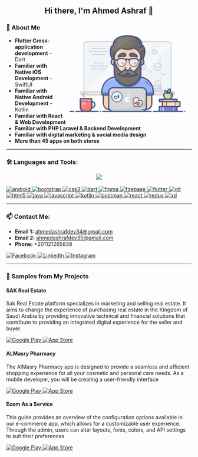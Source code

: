 <h2 align="center"> Hi there, I'm Ahmed Ashraf 👋 </h2>

<img align="right" width="350" src="/assets/programmer.gif" alt="Coding gif" />

### 🚀 About Me

- **Flutter Cross-application development** - Dart
- **Familiar with Native iOS Development** - SwiftUI
- **Familiar with Native Android Development** - Kotlin
- **Familiar with React & Web Development**
- **Familiar with PHP Laravel & Backend Development**
- **Familiar with digital marketing & social media design**
- **More than 45 apps on both stores**

<hr>

### 🛠 Languages and Tools:

<p align="center">
<a href="https://skillicons.dev">
<img src="https://skillicons.dev/icons?i=bootstrap,css3,dart,figma,firebase,flutter,git,java,js,kotlin,postman,react,redux,xd&perline=10" />
</a>
</p>


<p align="left">
    <a href="https://developer.android.com" target="_blank">
        <img src="https://cdn.jsdelivr.net/gh/devicons/devicon/icons/android/android-original.svg" alt="android" width="40" height="40"/>
    </a>
    <a href="https://getbootstrap.com" target="_blank">
        <img src="https://cdn.jsdelivr.net/gh/devicons/devicon/icons/bootstrap/bootstrap-original.svg" alt="bootstrap" width="40" height="40"/>
    </a>
    <a href="https://www.w3schools.com/css/" target="_blank">
        <img src="https://cdn.jsdelivr.net/gh/devicons/devicon/icons/css3/css3-original.svg" alt="css3" width="40" height="40"/>
    </a>
    <a href="https://dart.dev" target="_blank">
        <img src="https://cdn.jsdelivr.net/gh/devicons/devicon/icons/dart/dart-original.svg" alt="dart" width="40" height="40"/>
    </a>
    <a href="https://www.figma.com/" target="_blank">
        <img src="https://cdn.jsdelivr.net/gh/devicons/devicon/icons/figma/figma-original.svg" alt="figma" width="40" height="40"/>
    </a>
    <a href="https://firebase.google.com/" target="_blank">
        <img src="https://cdn.jsdelivr.net/gh/devicons/devicon/icons/firebase/firebase-plain.svg" alt="firebase" width="40" height="40"/>
    </a>
    <a href="https://flutter.dev" target="_blank">
        <img src="https://cdn.jsdelivr.net/gh/devicons/devicon/icons/flutter/flutter-original.svg" alt="flutter" width="40" height="40"/>
    </a>
    <a href="https://git-scm.com/" target="_blank">
        <img src="https://cdn.jsdelivr.net/gh/devicons/devicon/icons/git/git-original.svg" alt="git" width="40" height="40"/>
    </a>
    <a href="https://www.w3.org/html/" target="_blank">
        <img src="https://cdn.jsdelivr.net/gh/devicons/devicon/icons/html5/html5-original.svg" alt="html5" width="40" height="40"/>
    </a>
    <a href="https://www.java.com" target="_blank">
        <img src="https://cdn.jsdelivr.net/gh/devicons/devicon/icons/java/java-original.svg" alt="java" width="40" height="40"/>
    </a>
    <a href="https://developer.mozilla.org/en-US/docs/Web/JavaScript" target="_blank">
        <img src="https://cdn.jsdelivr.net/gh/devicons/devicon/icons/javascript/javascript-original.svg" alt="javascript" width="40" height="40"/>
    </a>
    <a href="https://kotlinlang.org" target="_blank">
        <img src="https://cdn.jsdelivr.net/gh/devicons/devicon/icons/kotlin/kotlin-original.svg" alt="kotlin" width="40" height="40"/>
    </a>
    <a href="https://postman.com" target="_blank">
        <img src="https://cdn.jsdelivr.net/gh/devicons/devicon/icons/postman/postman-original.svg" alt="postman" width="40" height="40"/>
    </a>
    <a href="https://reactjs.org/" target="_blank">
        <img src="https://cdn.jsdelivr.net/gh/devicons/devicon/icons/react/react-original.svg" alt="react" width="40" height="40"/>
    </a>
    <a href="https://redux.js.org" target="_blank">
        <img src="https://cdn.jsdelivr.net/gh/devicons/devicon/icons/redux/redux-original.svg" alt="redux" width="40" height="40"/>
    </a>
    <a href="https://www.adobe.com/products/xd.html" target="_blank">
        <img src="https://cdn.jsdelivr.net/gh/devicons/devicon/icons/xd/xd-plain.svg" alt="xd" width="40" height="40"/>
    </a>
</p>

<hr>

### 📫 Contact Me:

- **Email 1:** ahmedashrafdev34@gmail.com
- **Email 2:** ahmedashrafdev35@gmail.com
- **Phone:** +201121265838

<p align="left">
    <a href="https://www.facebook.com/ashef23" target="_blank">
        <img alt="Facebook" src="https://img.shields.io/badge/Facebook-1877F2.svg?style=for-the-badge&logo=facebook&logoColor=white" />
    </a>
    <a href="https://www.linkedin.com/in/ashhraf" target="_blank">
        <img alt="LinkedIn" src="https://img.shields.io/badge/LinkedIn-0077B5.svg?style=for-the-badge&logo=linkedin&logoColor=white" />
    </a>
    <a href="https://instagram.com/ahmed_ashraf34" target="_blank">
        <img alt="Instagram" src="https://img.shields.io/badge/Instagram-E4405F.svg?style=for-the-badge&logo=instagram&logoColor=white" />
    </a>
</p>

<hr>

### 💼 Samples from My Projects

#### SAK Real Estate

Sak Real Estate platform specializes in marketing and selling real estate. It aims to change the experience of purchasing real estate in the Kingdom of Saudi Arabia by providing innovative technical and financial solutions that contribute to providing an integrated digital experience for the seller and buyer.

<p align="left">
    <a href="https://play.google.com/store/apps/details?id=com.getsak.sak&hl=en&gl=US" target="_blank">
        <img alt="Google Play" src="https://img.shields.io/badge/Get%20it%20on%20Google%20Play-4285F4.svg?style=for-the-badge&logo=google-play&logoColor=white" />
    </a>
    <a href="https://apps.apple.com/us/app/sak-real-estate/id1520310363" target="_blank">
        <img alt="App Store" src="https://img.shields.io/badge/Get%20it%20on%20App%20Store-000000.svg?style=for-the-badge&logo=app-store&logoColor=white" />
    </a>
</p>

#### ALMasry Pharmacy

The AlMasry Pharmacy app is designed to provide a seamless and efficient shopping experience for all your cosmetic and personal care needs. As a mobile developer, you will be creating a user-friendly interface

<p align="left">
    <a href="https://play.google.com/store/apps/details?id=com.almasrypharmacy&hl=ar" target="_blank">
        <img alt="Google Play" src="https://img.shields.io/badge/Get%20it%20on%20Google%20Play-4285F4.svg?style=for-the-badge&logo=google-play&logoColor=white" />
    </a>
    <a href="https://apps.apple.com/us/app/almasry-store/id6483365001" target="_blank">
        <img alt="App Store" src="https://img.shields.io/badge/Get%20it%20on%20App%20Store-000000.svg?style=for-the-badge&logo=app-store&logoColor=white" />
    </a>
</p>

#### Ecom As a Service

This guide provides an overview of the configuration options available in our e-commerce app, which allows for a customizable user experience. Through the admin, users can alter layouts, fonts, colors, and API settings to suit their preferences

<p align="left">
    <a href="https://play.google.com/store/apps/details?id=com.crocoit.ecomservice" target="_blank">
        <img alt="Google Play" src="https://img.shields.io/badge/Get%20it%20on%20Google%20Play-4285F4.svg?style=for-the-badge&logo=google-play&logoColor=white" />
    </a>
    <a href="https://apps.apple.com/us/app/ecom-as-a-service/id6476941917" target="_blank">
        <img alt="App Store" src="https://img.shields.io/badge/Get%20it%20on%20App%20Store-000000.svg?style=for-the-badge&logo=app-store&logoColor=white" />
    </a>
</p>
